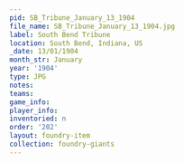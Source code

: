 ```yaml
---
pid: SB_Tribune_January_13_1904
file_name: SB_Tribune_January_13_1904.jpg
label: South Bend Tribune
location: South Bend, Indiana, US
_date: 13/01/1904
month_str: January
year: '1904'
type: JPG
notes: 
teams: 
game_info: 
player_info: 
inventoried: n
order: '202'
layout: foundry-item
collection: foundry-giants
---
```

